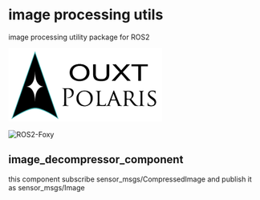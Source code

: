 # image processing utils
image processing utility package for ROS2

![Developed By OUXT Polaris](img/logo.png "Logo")

![ROS2-Foxy](https://github.com/OUXT-Polaris/image_processing_utils/workflows/ROS2-Foxy/badge.svg)

## image_decompressor_component

this component subscribe sensor_msgs/CompressedImage and publish it as sensor_msgs/Image